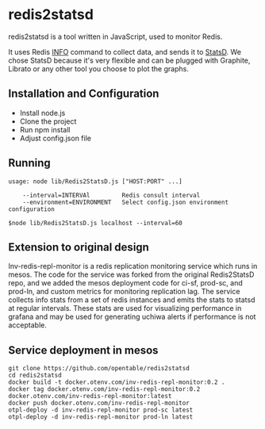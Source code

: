 # redis2statsd

redis2statsd is a tool written in JavaScript, used to monitor Redis.


It uses Redis [INFO](http://redis.io/commands/info) command to collect data, and sends it to [StatsD](https://github.com/etsy/statsd/).
We chose StatsD because it's very flexible and can be plugged with Graphite, Librato or any other tool you choose to plot the graphs.

## Installation and Configuration
* Install node.js
* Clone the project
* Run npm install
* Adjust config.json file

## Running

```
usage: node lib/Redis2StatsD.js ["HOST:PORT" ...]

    --interval=INTERVAl         Redis consult interval
    --environment=ENVIRONMENT   Select config.json environment configuration

$node lib/Redis2StatsD.js localhost --interval=60
```

## Extension to original design
Inv-redis-repl-monitor is a redis replication monitoring service which runs in mesos.
The code for the service was forked from the original Redis2StatsD repo, and we added the mesos deployment code for ci-sf, prod-sc, and prod-ln, and custom metrics for monitoring replication lag.
The service collects info stats from a set of redis instances and emits the stats to statsd at regular intervals.
These stats are used for visualizing performance in grafana and may be used for generating uchiwa alerts if performance is not acceptable.

## Service deployment in mesos

```
git clone https://github.com/opentable/redis2statsd
cd redis2statsd
docker build -t docker.otenv.com/inv-redis-repl-monitor:0.2 .
docker tag docker.otenv.com/inv-redis-repl-monitor:0.2 docker.otenv.com/inv-redis-repl-monitor:latest
docker push docker.otenv.com/inv-redis-repl-monitor
otpl-deploy -d inv-redis-repl-monitor prod-sc latest
otpl-deploy -d inv-redis-repl-monitor prod-ln latest
```




